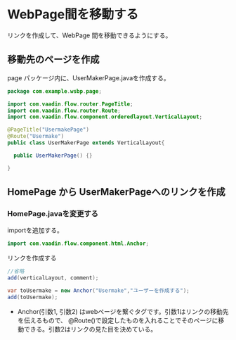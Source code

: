 # WebPage間を移動する

リンクを作成して、WebPage 間を移動できるようにする。


## 移動先のページを作成
page パッケージ内に、UserMakerPage.javaを作成する。

```java
package com.example.wsbp.page;

import com.vaadin.flow.router.PageTitle;
import com.vaadin.flow.router.Route;
import com.vaadin.flow.component.orderedlayout.VerticalLayout;

@PageTitle("UsermakePage")
@Route("Usermake")
public class UserMakerPage extends VerticalLayout{

  public UserMakerPage() {}

}
```


## HomePage から UserMakerPageへのリンクを作成

### HomePage.javaを変更する
importを追加する。

```java
import com.vaadin.flow.component.html.Anchor;
```

リンクを作成する
```java
//省略
add(verticalLayout, comment);

var toUsermake = new Anchor("Usermake","ユーザーを作成する");
add(toUsermake);
```

- Anchor(引数1, 引数2) はwebページを繋ぐタグです。引数1はリンクの移動先を伝えるもので、  @Route()で設定したものを入れることでそのページに移動できる。引数2はリンクの見た目を決めている。
